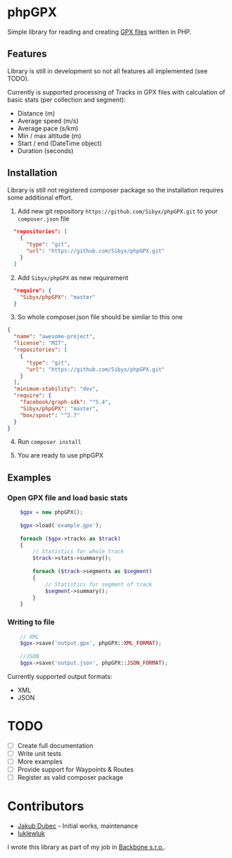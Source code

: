 # phpGPX

Simple library for reading and creating [GPX files](https://en.wikipedia.org/wiki/GPS_Exchange_Format) written in PHP.

## Features

Library is still in development so not all features all implemented (see TODO). 

Currently is supported processing of Tracks in GPX files with calculation of basic stats (per collection and segment):

 - Distance (m)
 - Average speed (m/s)
 - Average pace  (s/km)
 - Min / max altitude (m)
 - Start / end (DateTime object)
 - Duration (seconds)

## Installation

Library is still not registered composer package so the installation requires some additional effort.

1. Add new git repository `https://github.com/Sibyx/phpGPX.git` to your `composer.json` file

```json
  "repositories": [
    {
      "type": "git",
      "url": "https://github.com/Sibyx/phpGPX.git"
    }
  ]
```

2. Add `Sibyx/phpGPX` as new requirement

```json
  "require": {
    "Sibyx/phpGPX": "master"
  }
```

3. So whole composer.json file should be similar to this one

```json
{
  "name": "awesome-project",
  "license": "MIT",
  "repositories": [
    {
      "type": "git",
      "url": "https://github.com/Sibyx/phpGPX.git"
    }
  ],
  "minimum-stability": "dev",
  "require": {
    "facebook/graph-sdk": "^5.4",
    "Sibyx/phpGPX": "master",
    "box/spout": "^2.7"
  }
}
```

4. Run `composer install`

5. You are ready to use phpGPX

## Examples

### Open GPX file and load basic stats
```php
	$gpx = new phpGPX();
	
	$gpx->load('example.gpx');
	
	foreach ($gpx->tracks as $track)
    {
    	// Statistics for whole track
    	$track->stats->summary();
    
    	foreach ($track->segments as $segment)
    	{
    		// Statistics for segment of track
    		$segment->summary();
    	}
    }
```

### Writing to file

```php
	// XML
	$gpx->save('output.gpx', phpGPX::XML_FORMAT);
	
	//JSON
	$gpx->save('output.json', phpGPX::JSON_FORMAT);
```

Currently supported output formats:

 - XML
 - JSON

# TODO

 - [ ] Create full documentation
 - [ ] Write unit tests
 - [ ] More examples
 - [ ] Provide support for Waypoints & Routes
 - [ ] Register as valid composer package
 
# Contributors
 
 - [Jakub Dubec](https://github.com/Sibyx) - Initial works, maintenance
 - [luklewluk](https://github.com/luklewluk)
  
I wrote this library as part of my job in [Backbone s.r.o.](https://www.backbone.sk/en/).